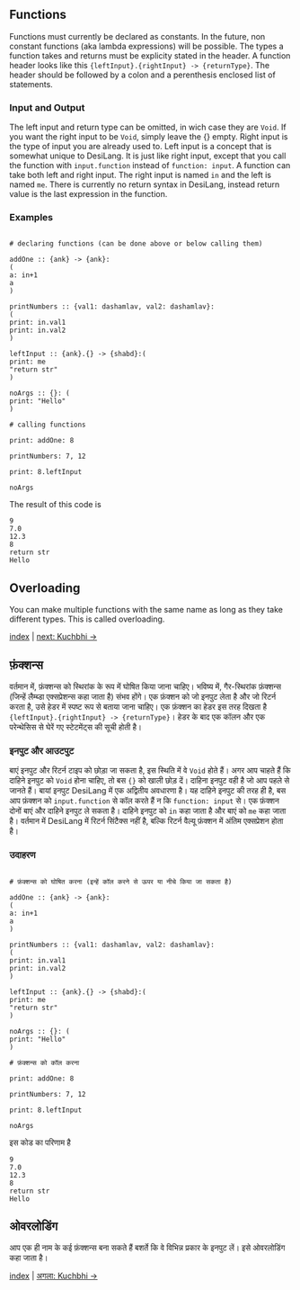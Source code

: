 ## Functions

Functions must currently be declared as constants. In the future, non constant functions (aka lambda expressions) will be possible. The types a function takes and returns must be explicity stated in the header. A function header looks like this `{leftInput}.{rightInput} -> {returnType}`. The header should be followed by a colon and a perenthesis enclosed list of statements.

### Input and Output

The left input and return type can be omitted, in wich case they are `Void`. If you want the right input to be `Void`, simply leave the {} empty. Right input is the type of input you are already used to. Left input is a concept that is somewhat unique to DesiLang. It is just like right input, except that you call the function with `input.function` instead of `function: input`. A function can take both left and right input. The right input is named `in` and the left is named `me`. There is currently no return syntax in DesiLang, instead return value is the last expression in the function.

### Examples

```

# declaring functions (can be done above or below calling them)

addOne :: {ank} -> {ank}:
(
a: in+1
a
)

printNumbers :: {val1: dashamlav, val2: dashamlav}:
(
print: in.val1
print: in.val2
)

leftInput :: {ank}.{} -> {shabd}:(
print: me
"return str"
)

noArgs :: {}: (
print: "Hello"
)

# calling functions

print: addOne: 8

printNumbers: 7, 12

print: 8.leftInput

noArgs
```

The result of this code is

```
9
7.0
12.3
8
return str
Hello
```

## Overloading

You can make multiple functions with the same name as long as they take different types. This is called overloading.

[index](index.md) | [next: Kuchbhi ->](6_Kuchbhi.md)

## फ़ंक्शन्स

वर्तमान में, फ़ंक्शन्स को स्थिरांक के रूप में घोषित किया जाना चाहिए। भविष्य में, गैर-स्थिरांक फ़ंक्शन्स (जिन्हें लैम्ब्डा एक्सप्रेशन्स कहा जाता है) संभव होंगे। एक फ़ंक्शन को जो इनपुट लेता है और जो रिटर्न करता है, उसे हेडर में स्पष्ट रूप से बताया जाना चाहिए। एक फ़ंक्शन का हेडर इस तरह दिखता है `{leftInput}.{rightInput} -> {returnType}`। हेडर के बाद एक कॉलन और एक परेन्थेसिस से घेरें गए स्टेटमेंट्स की सूची होती है।

### इनपुट और आउटपुट

बाएं इनपुट और रिटर्न टाइप को छोड़ा जा सकता है, इस स्थिति में वे `Void` होते हैं। अगर आप चाहते हैं कि दाहिने इनपुट को `Void` होना चाहिए, तो बस `{}` को खाली छोड़ दें। दाहिना इनपुट वही है जो आप पहले से जानते हैं। बायां इनपुट DesiLang में एक अद्वितीय अवधारणा है। यह दाहिने इनपुट की तरह ही है, बस आप फ़ंक्शन को `input.function` से कॉल करते हैं न कि `function: input` से। एक फ़ंक्शन दोनों बाएं और दाहिने इनपुट ले सकता है। दाहिने इनपुट को `in` कहा जाता है और बाएं को `me` कहा जाता है। वर्तमान में DesiLang में रिटर्न सिंटैक्स नहीं है, बल्कि रिटर्न वैल्यू फ़ंक्शन में अंतिम एक्सप्रेशन होता है।

### उदाहरण

```

# फ़ंक्शन्स को घोषित करना (इन्हें कॉल करने से ऊपर या नीचे किया जा सकता है)

addOne :: {ank} -> {ank}:
(
a: in+1
a
)

printNumbers :: {val1: dashamlav, val2: dashamlav}:
(
print: in.val1
print: in.val2
)

leftInput :: {ank}.{} -> {shabd}:(
print: me
"return str"
)

noArgs :: {}: (
print: "Hello"
)

# फ़ंक्शन्स को कॉल करना

print: addOne: 8

printNumbers: 7, 12

print: 8.leftInput

noArgs
```

इस कोड का परिणाम है

```
9
7.0
12.3
8
return str
Hello
```

## ओवरलोडिंग

आप एक ही नाम के कई फ़ंक्शन्स बना सकते हैं बशर्ते कि वे विभिन्न प्रकार के इनपुट लें। इसे ओवरलोडिंग कहा जाता है।

[index](index.md) | [अगला: Kuchbhi ->](6_Kuchbhi.md)

